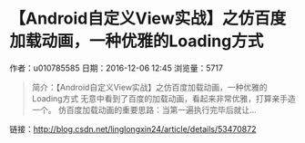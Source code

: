 # 【Android自定义View实战】之仿百度加载动画，一种优雅的Loading方式
作者：u010785585
日期：2016-12-06 12:45
浏览量：5717
> 简介：【Android自定义View实战】之仿百度加载动画，一种优雅的Loading方式
  无意中看到了百度的加载动画，看起来非常优雅，打算亲手造一个。  仿百度加载动画的重要思路：当第一遍执行完毕后就让...

 链接：http://blog.csdn.net/linglongxin24/article/details/53470872

